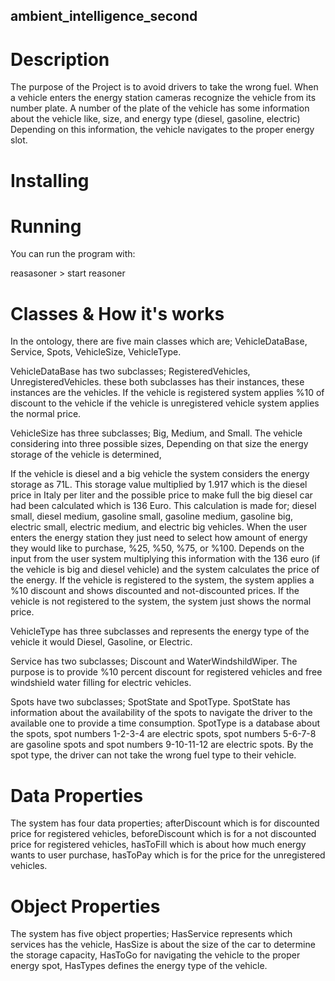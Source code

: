 ## ambient_intelligence_second ##

# Description #

The purpose of the Project is to avoid drivers to take the wrong fuel. When a vehicle enters the energy station cameras recognize the vehicle from its number plate. A number of the plate of the vehicle has some information about the vehicle like, size, and energy type (diesel, gasoline, electric) Depending on this information, the vehicle navigates to the proper energy slot. 

# Installing #


# Running #

You can run the program with:

reasasoner > start reasoner

# Classes & How it's works #

In the ontology, there are five main classes which are; VehicleDataBase, Service, Spots, VehicleSize, VehicleType. 

VehicleDataBase has two subclasses; RegisteredVehicles, UnregisteredVehicles. these both subclasses has their instances, these instances are the vehicles. If the vehicle is registered system applies %10 of discount to the vehicle if the vehicle is unregistered vehicle system applies the normal price. 

VehicleSize has three subclasses; Big, Medium, and Small. The vehicle considering into three possible sizes, Depending on that size the energy storage of the vehicle is determined, 

If the vehicle is diesel and a big vehicle the system considers the energy storage as 71L. This storage value multiplied by 1.917 which is the diesel price in Italy per liter and the possible price to make full the big diesel car had been calculated which is 136 Euro. This calculation is made for; diesel small, diesel medium, gasoline small, gasoline medium, gasoline big, electric small, electric medium, and electric big vehicles. When the user enters the energy station they just need to select how amount of energy they would like to purchase, %25, %50, %75, or %100. Depends on the input from the user system multiplying this information with the 136 euro (if the vehicle is big and diesel vehicle) and the system calculates the price of the energy. If the vehicle is registered to the system, the system applies a %10 discount and shows discounted and not-discounted prices. If the vehicle is not registered to the system, the system just shows the normal price. 

VehicleType has three subclasses and represents the energy type of the vehicle it would Diesel, Gasoline, or Electric. 

Service has two subclasses; Discount and WaterWindshildWiper. The purpose is to provide %10 percent discount for registered vehicles and free windshield water filling for electric vehicles. 

Spots have two subclasses; SpotState and SpotType. SpotState has information about the availability of the spots to navigate the driver to the available one to provide a time consumption. SpotType is a database about the spots, spot numbers 1-2-3-4 are electric spots, spot numbers 5-6-7-8 are gasoline spots and spot numbers 9-10-11-12 are electric spots. By the spot type, the driver can not take the wrong fuel type to their vehicle. 

# Data Properties #

The system has four data properties; afterDiscount which is for discounted price for registered vehicles, beforeDiscount which is for a not discounted price for registered vehicles, hasToFill which is about how much energy wants to user purchase, hasToPay which is for the price for the unregistered vehicles. 

# Object Properties #

The system has five object properties; HasService represents which services has the vehicle, HasSize is about the size of the car to determine the storage capacity, HasToGo for navigating the vehicle to the proper energy spot, HasTypes defines the energy type of the vehicle. 




